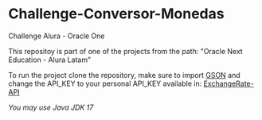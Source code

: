 # Challenge-Conversor-Monedas
Challenge Alura - Oracle One</br>


This repositoy is part of one of the projects from the path: "Oracle Next Education - Alura Latam"


To run the project clone the repository, make sure to import [GSON](https://mvnrepository.com/artifact/com.google.code.gson/gson) and change the API_KEY to your personal API_KEY available in: [ExchangeRate-API](https://www.exchangerate-api.com/)


*You may use Java JDK 17*

